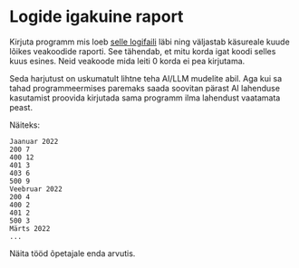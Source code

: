 # Logide igakuine raport

Kirjuta programm mis loeb [selle logifaili](https://raw.githubusercontent.com/timotr/harjutused/main/progre/it-skriptid/access.log) läbi ning väljastab käsureale kuude lõikes veakoodide raporti.
See tähendab, et mitu korda igat koodi selles kuus esines. Neid veakoode mida leiti 0 korda ei pea kirjutama.

Seda harjutust on uskumatult lihtne teha AI/LLM mudelite abil. Aga kui sa tahad programmeermises paremaks saada soovitan pärast AI lahenduse kasutamist proovida kirjutada sama programm ilma lahendust vaatamata peast.

Näiteks:
```
Jaanuar 2022
200 7
400 12
401 3
403 6
500 9
Veebruar 2022
200 4
400 2
401 2
500 3
Märts 2022
...
```

Näita tööd õpetajale enda arvutis.
